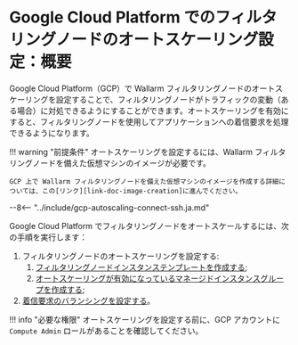 [link-doc-image-creation]:               create-image.ja.md
[link-doc-template-creation]:            creating-instance-template.ja.md
[link-doc-managed-autoscaling-group]:    creating-autoscaling-group.ja.md
[link-doc-lb-guide]:                     load-balancing-guide.ja.md

# Google Cloud Platform でのフィルタリングノードのオートスケーリング設定：概要

Google Cloud Platform（GCP）で Wallarm フィルタリングノードのオートスケーリングを設定することで、フィルタリングノードがトラフィックの変動（ある場合）に対処できるようにすることができます。オートスケーリングを有効にすると、フィルタリングノードを使用してアプリケーションへの着信要求を処理できるようになります。

!!! warning "前提条件"
    オートスケーリングを設定するには、Wallarm フィルタリングノードを備えた仮想マシンのイメージが必要です。

    GCP 上で Wallarm フィルタリングノードを備えた仮想マシンのイメージを作成する詳細については、この[リンク][link-doc-image-creation]に進んでください。

--8<-- "../include/gcp-autoscaling-connect-ssh.ja.md"

Google Cloud Platform でフィルタリングノードをオートスケールするには、次の手順を実行します：
1.  フィルタリングノードのオートスケーリングを設定する:
    1.  [フィルタリングノードインスタンステンプレートを作成する][link-doc-template-creation];
    2.  [オートスケーリングが有効になっているマネージドインスタンスグループを作成する][link-doc-managed-autoscaling-group];
2.  [着信要求のバランシングを設定する][link-doc-lb-guide]。

!!! info "必要な権限"
    オートスケーリングを設定する前に、GCP アカウントに `Compute Admin` ロールがあることを確認してください。